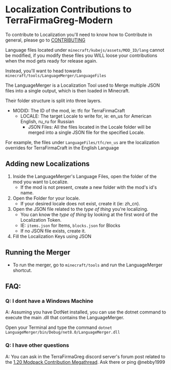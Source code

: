 # Localization Contributions to TerraFirmaGreg-Modern

To contribute to Localization you'll need to know how to Contribute in general, please go to [CONTRIBUTING](CONTRIBUTING.md)

Language files located under ``minecraft/kubejs/assets/MOD_ID/lang`` cannot be modified, if you modify these files you WILL loose your contributions when the mod gets ready for release again.

Instead, you'll want to head towards ``minecraft/tools/LanguageMerger/LanguageFiles``

The LanguageMerger is a Localization Tool used to Merge multiple JSON files into a single output, which is then loaded in Minecraft.

Their folder structure is split into three layers.

* MODID: The ID of the mod, ie: tfc for TerraFirmaCraft
  * LOCALE: The target Locale to write for, ie: en_us for American English, ru_ru for Russian
    * JSON Files: All the files located in the Locale folder will be merged into a single JSON file for the specified Locale.

For example, the files under ``LanguageFiles/tfc/en_us`` are the localization overrides for TerraFirmaCraft in the English Language

## Adding new Localizations

1. Inside the LanguageMerger's Language Files, open the folder of the mod you want to Localize.
    * If the mod is not present, create a new folder with the mod's id's name.
2. Open the Folder for your locale.
    * If your desired locale does not exist, create it (ie: zh_cn).
3. Open the JSON file related to the *type of thing* you're localizing.
    * You can know the *type of thing* by looking at the first word of the Localization Token.
    * IE: ``items.json`` for Items, ``blocks.json`` for Blocks
    * If no JSON file exists, create it.
4. Fill the Localization Keys using JSON

## Running the Merger

* To run the merger, go to ``minecraft/tools`` and run the LanguageMerger shortcut.

## FAQ:

### Q: I dont have a Windows Machine
A: Assuming you have DotNet installed, you can use the dotnet command to execute the main .dll that contains the LanguageMerger.

Open your Terminal and type the command ``dotnet LanguageMerger/bin/Debug/net8.0/LanguageMerger.dll``

### Q: I have other questions
A: You can ask in the TerraFirmaGreg discord server's forum post related to the [1.20 Modpack Contribution Megathread](https://discord.com/channels/400913133620822016/1331744604701069393). Ask there or ping @nebby1999